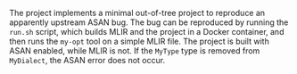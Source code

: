 The project implements a minimal out-of-tree project to reproduce an apparently upstream ASAN bug.
The bug can be reproduced by running the `run.sh` script, which builds MLIR and the project in a Docker container, and then runs the `my-opt` tool on a simple MLIR file.
The project is built with ASAN enabled, while MLIR is not.
If the `MyType` type is removed from `MyDialect`, the ASAN error does not occur.
